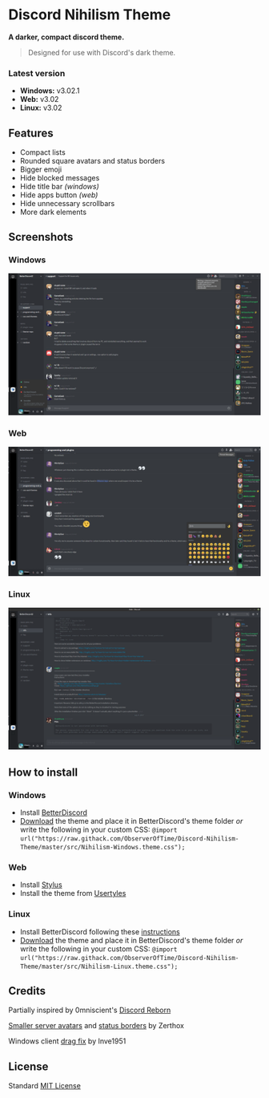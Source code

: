 # Discord Nihilism Theme

**A darker, compact discord theme.**

>Designed for use with Discord's dark theme.

### **Latest version**

- **Windows:** v3.02.1
- **Web:** v3.02
- **Linux:** v3.02

## Features

- Compact lists
- Rounded square avatars and status borders
- Bigger emoji
- Hide blocked messages
- Hide title bar _(windows)_
- Hide apps button _(web)_
- Hide unnecessary scrollbars
- More dark elements

## Screenshots

### Windows
![Windows](images/windows-screen.png)

### Web
![Web](images/web-screen.png)

### Linux
![Linux](images/linux-screen.png)

## How to install

### Windows
- Install [BetterDiscord](https://betterdiscord.net/home/)
- [Download](http://tiny.cc/nihilism-windows) the theme and place it in BetterDiscord's theme folder _or_ write the following in your custom CSS: `@import url("https://raw.githack.com/ObserverOfTime/Discord-Nihilism-Theme/master/src/Nihilism-Windows.theme.css");`

### Web

- Install [Stylus](https://github.com/openstyles/stylus#releases) 
- Install the theme from [Usertyles](https://userstyles.org/styles/147291/) 

### Linux
- Install BetterDiscord following these [instructions](https://www.youtube.com/watch?v=h1R2NTX-6C8)
- [Download](http://tiny.cc/nihilism-linux) the theme and place it in BetterDiscord's theme folder _or_ write the following in your custom CSS: `@import url("https://raw.githack.com/ObserverOfTime/Discord-Nihilism-Theme/master/src/Nihilism-Linux.theme.css");`

## Credits

Partially inspired by 0mniscient's [Discord Reborn](https://github.com/0mniscient/Discord-Themes/blob/master/Themes/Discord%20Reborn.theme.css)

[Smaller server avatars](https://github.com/Zerthox/Mini-Discord-Themes/blob/master/themes/SmallerGuilds.theme.css) and [status borders](https://github.com/Zerthox/Mini-Discord-Themes/blob/master/themes/StatusCircles.theme.css) by Zerthox

Windows client [drag fix](https://github.com/Inve1951/BetterDiscordStuff/blob/master/themes/dragfix.theme.css) by Inve1951

## License

Standard [MIT License](./LICENSE)


